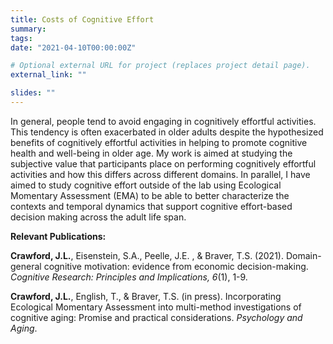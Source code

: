 ```yaml
---
title: Costs of Cognitive Effort
summary: 
tags:
date: "2021-04-10T00:00:00Z"

# Optional external URL for project (replaces project detail page).
external_link: ""

slides: ""
---
```


In general, people tend to avoid engaging in cognitively effortful activities. This tendency is often exacerbated in older adults despite the hypothesized benefits of cognitively effortful activities in helping to promote cognitive health and well-being in older age. My work is aimed at studying the subjective value that participants place on performing cognitively effortful activities and how this differs across different domains. In parallel, I have aimed to study cognitive effort outside of the lab using Ecological Momentary Assessment (EMA) to be able to better characterize the contexts and temporal dynamics that support cognitive effort-based decision making across the adult life span.

**Relevant Publications:**

**Crawford, J.L.**, Eisenstein, S.A., Peelle, J.E. , & Braver, T.S. (2021). Domain-general cognitive motivation: 
evidence from economic decision-making. *Cognitive Research: Principles and Implications, 6*(1), 1-9. 

**Crawford, J.L.**, English, T., & Braver, T.S. (in press). Incorporating Ecological Momentary Assessment into multi-method
investigations of cognitive aging: Promise and practical considerations. *Psychology and Aging*.
